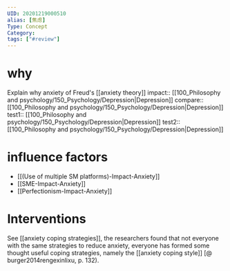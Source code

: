 ```yaml
---
UID: 20201219000510
alias: [焦虑]
Type: Concept
Category: 
tags: ["#review"]
---
```


# why

Explain why anxiety of Freud's [[anxiety theory]]
impact:: [[100_Philosophy and psychology/150_Psychology/Depression|Depression]]
compare:: [[100_Philosophy and psychology/150_Psychology/Depression|Depression]]
test1:: [[100_Philosophy and psychology/150_Psychology/Depression|Depression]]
test2:: [[100_Philosophy and psychology/150_Psychology/Depression|Depression]]
# influence factors

- [[(Use of multiple SM platforms)-Impact-Anxiety]]
- [[SME-Impact-Anxiety]]
- [[Perfectionism-Impact-Anxiety]]

# Interventions

See [[anxiety coping strategies]], the researchers found that not everyone with the same strategies to reduce anxiety, everyone has formed some thought useful coping strategies, namely the [[anxiety coping style]] [@ burger2014rengexinlixu, p. 132).
